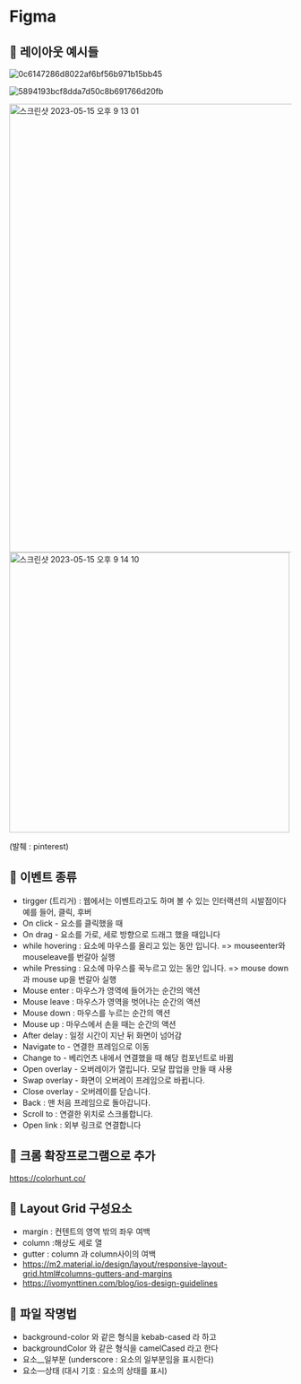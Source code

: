 # Figma
## 🍑 레이아웃 예시들 

![0c6147286d8022af6bf56b971b15bb45](https://github.com/PhoebeYoon/Figma/assets/48478079/a26dabeb-8645-4663-8768-98acd55da6c9)


![5894193bcf8dda7d50c8b691766d20fb](https://github.com/PhoebeYoon/Figma/assets/48478079/bd4e9494-a7a3-4217-9cc7-775d03649ccb)

<img width="800" alt="스크린샷 2023-05-15 오후 9 13 01" src="https://github.com/PhoebeYoon/Figma/assets/48478079/1edae2e8-4edb-4347-bce7-edf9f3817bad">


<img width="500" alt="스크린샷 2023-05-15 오후 9 14 10" src="https://github.com/PhoebeYoon/Figma/assets/48478079/f5d7a68c-5fc2-4985-abd3-1d8426cf4a9d">

(발췌 : pinterest)


## 🍑 이벤트 종류
- tirgger (트리거) : 웹에서는 이벤트라고도 하며 볼 수 있는 인터랙션의 시발점이다 예를 들어, 클릭, 후버    
- On click - 요소를 클릭했을 때     
- On drag - 요소를 가로, 세로 방향으로 드래그 했을 때입니다    
- while hovering : 요소에 마우스를 올리고 있는 동안 입니다. => mouseenter와 mouseleave를 번갈아 실행    
- while Pressing : 요소에 마우스를 꾹누르고 있는 동안 입니다. => mouse down과 mouse up을 번갈아 실행    
- Mouse enter : 마우스가 영역에 들어가는 순간의 액션    
- Mouse leave : 마우스가 영역을 벗어나는 순간의 액션    
- Mouse down : 마우스를 누르는 순간의 액션    
- Mouse up : 마우스에서 손을 때는 순간의 액션     
- After delay : 일정 시간이 지난 뒤 화면이 넘어감     
- Navigate to - 연결한 프레임으로 이동    
- Change to - 베리언츠 내에서 연결했을 때 해당 컴포넌트로 바뀜
- Open overlay - 오버레이가 열립니다. 모달 팝업을 만들 때 사용     
- Swap overlay - 화면이 오버레이 프레임으로 바뀝니다. 
- Close overlay - 오버레이를 닫습니다.
- Back : 맨 처음 프레임으로 돌아갑니다.
- Scroll to : 연결한 위치로 스크롤합니다.
- Open link : 외부 링크로 연결합니다


## 🍑 크롬 확장프로그램으로 추가  
https://colorhunt.co/

## 🍑 Layout Grid 구성요소
- margin : 컨텐트의 영역 밖의 좌우 여백
- column :해상도 세로 열
- gutter : column 과 column사이의 여백 
- https://m2.material.io/design/layout/responsive-layout-grid.html#columns-gutters-and-margins
- https://ivomynttinen.com/blog/ios-design-guidelines


## 🍑 파일 작명법
- background-color 와 같은 형식을 kebab-cased 라 하고 
- backgroundColor 와 같은 형식을 camelCased 라고 한다
- 요소__일부분 (underscore  : 요소의 일부분임을 표시한다) 
- 요소—상태 (대시 기호 : 요소의 상태를 표시)
